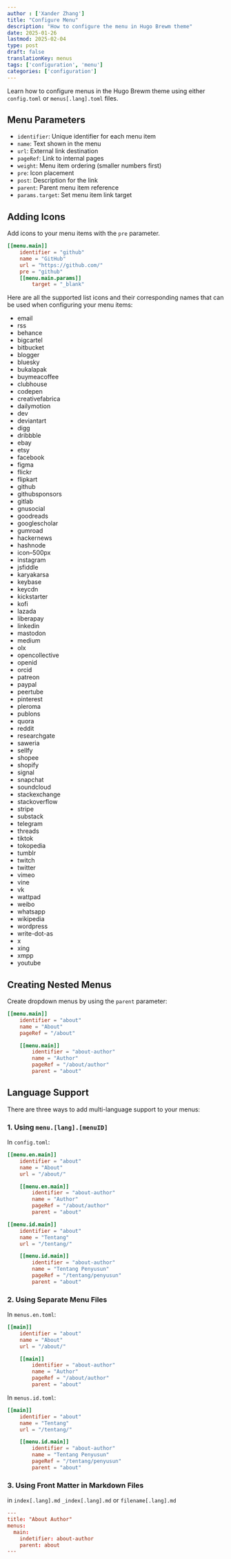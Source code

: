 ```yaml
---
author : ['Xander Zhang']
title: "Configure Menu"
description: "How to configure the menu in Hugo Brewm theme"
date: 2025-01-26
lastmod: 2025-02-04
type: post
draft: false
translationKey: menus
tags: ['configuration', 'menu']
categories: ['configuration']
---
```


Learn how to configure menus in the Hugo Brewm theme using either `config.toml` or `menus[.lang].toml` files.

## Menu Parameters

- `identifier`: Unique identifier for each menu item
- `name`: Text shown in the menu
- `url`: External link destination
- `pageRef`: Link to internal pages
- `weight`: Menu item ordering (smaller numbers first)
- `pre`: Icon placement
- `post`: Description for the link
- `parent`: Parent menu item reference
- `params.target`: Set menu item link target

## Adding Icons

Add icons to your menu items with the `pre` parameter.

```toml {hl_lines=["5"]}
[[menu.main]]
    identifier = "github"
    name = "GitHub"
    url = "https://github.com/"
    pre = "github"
    [[menu.main.params]]
        target = "_blank"
```

Here are all the supported list icons and their corresponding names that can be used when configuring your menu items:

<ul class="column pin" role="presentation">
  <li><i class="icon email"></i> email  </li>
  <li><i class="icon rss"></i> rss  </li>
  <li><i class="icon behance"></i> behance  </li>
  <li><i class="icon bigcartel"></i> bigcartel  </li>
  <li><i class="icon bitbucket"></i> bitbucket  </li>
  <li><i class="icon blogger"></i> blogger  </li>
  <li><i class="icon bluesky"></i> bluesky  </li>
  <li><i class="icon bukalapak"></i> bukalapak  </li>
  <li><i class="icon buymeacoffee"></i> buymeacoffee  </li>
  <li><i class="icon clubhouse"></i> clubhouse  </li>
  <li><i class="icon codepen"></i> codepen  </li>
  <li><i class="icon creativefabrica"></i> creativefabrica  </li>
  <li><i class="icon dailymotion"></i> dailymotion  </li>
  <li><i class="icon dev"></i> dev  </li>
  <li><i class="icon deviantart"></i> deviantart  </li>
  <li><i class="icon digg"></i> digg  </li>
  <li><i class="icon dribbble"></i> dribbble  </li>
  <li><i class="icon ebay"></i> ebay  </li>
  <li><i class="icon etsy"></i> etsy  </li>
  <li><i class="icon facebook"></i> facebook  </li>
  <li><i class="icon figma"></i> figma  </li>
  <li><i class="icon flickr"></i> flickr  </li>
  <li><i class="icon flipkart"></i> flipkart  </li>
  <li><i class="icon github"></i> github  </li>
  <li><i class="icon githubsponsors"></i> githubsponsors  </li>
  <li><i class="icon gitlab"></i> gitlab  </li>
  <li><i class="icon gnusocial"></i> gnusocial  </li>
  <li><i class="icon goodreads"></i> goodreads  </li>
  <li><i class="icon googlescholar"></i> googlescholar  </li>
  <li><i class="icon gumroad"></i> gumroad  </li>
  <li><i class="icon hackernews"></i> hackernews  </li>
  <li><i class="icon hashnode"></i> hashnode  </li>
  <li><i class="icon icon--500px"></i> icon–500px  </li>
  <li><i class="icon instagram"></i> instagram  </li>
  <li><i class="icon jsfiddle"></i> jsfiddle  </li>
  <li><i class="icon karyakarsa"></i> karyakarsa  </li>
  <li><i class="icon keybase"></i> keybase  </li>
  <li><i class="icon keycdn"></i> keycdn  </li>
  <li><i class="icon kickstarter"></i> kickstarter  </li>
  <li><i class="icon kofi"></i> kofi  </li>
  <li><i class="icon lazada"></i> lazada  </li>
  <li><i class="icon liberapay"></i> liberapay  </li>
  <li><i class="icon linkedin"></i> linkedin  </li>
  <li><i class="icon mastodon"></i> mastodon  </li>
  <li><i class="icon medium"></i> medium  </li>
  <li><i class="icon olx"></i> olx  </li>
  <li><i class="icon opencollective"></i> opencollective  </li>
  <li><i class="icon openid"></i> openid  </li>
  <li><i class="icon orcid"></i> orcid  </li>
  <li><i class="icon patreon"></i> patreon  </li>
  <li><i class="icon paypal"></i> paypal  </li>
  <li><i class="icon peertube"></i> peertube  </li>
  <li><i class="icon pinterest"></i> pinterest  </li>
  <li><i class="icon pleroma"></i> pleroma  </li>
  <li><i class="icon publons"></i> publons  </li>
  <li><i class="icon quora"></i> quora  </li>
  <li><i class="icon reddit"></i> reddit  </li>
  <li><i class="icon researchgate"></i> researchgate  </li>
  <li><i class="icon saweria"></i> saweria  </li>
  <li><i class="icon sellfy"></i> sellfy  </li>
  <li><i class="icon shopee"></i> shopee  </li>
  <li><i class="icon shopify"></i> shopify  </li>
  <li><i class="icon signal"></i> signal  </li>
  <li><i class="icon snapchat"></i> snapchat  </li>
  <li><i class="icon soundcloud"></i> soundcloud  </li>
  <li><i class="icon stackexchange"></i> stackexchange  </li>
  <li><i class="icon stackoverflow"></i> stackoverflow  </li>
  <li><i class="icon stripe"></i> stripe  </li>
  <li><i class="icon substack"></i> substack  </li>
  <li><i class="icon telegram"></i> telegram  </li>
  <li><i class="icon threads"></i> threads  </li>
  <li><i class="icon tiktok"></i> tiktok  </li>
  <li><i class="icon tokopedia"></i> tokopedia  </li>
  <li><i class="icon tumblr"></i> tumblr  </li>
  <li><i class="icon twitch"></i> twitch  </li>
  <li><i class="icon twitter"></i> twitter  </li>
  <li><i class="icon vimeo"></i> vimeo  </li>
  <li><i class="icon vine"></i> vine  </li>
  <li><i class="icon vk"></i> vk  </li>
  <li><i class="icon wattpad"></i> wattpad  </li>
  <li><i class="icon weibo"></i> weibo  </li>
  <li><i class="icon whatsapp"></i> whatsapp  </li>
  <li><i class="icon wikipedia"></i> wikipedia  </li>
  <li><i class="icon wordpress"></i> wordpress  </li>
  <li><i class="icon write-dot-as"></i> write-dot-as  </li>
  <li><i class="icon x"></i> x  </li>
  <li><i class="icon xing"></i> xing  </li>
  <li><i class="icon xmpp"></i> xmpp  </li>
  <li><i class="icon youtube"></i> youtube  </li>
</ul>

## Creating Nested Menus

Create dropdown menus by using the `parent` parameter:

```toml
[[menu.main]]
    identifier = "about"
    name = "About"
    pageRef = "/about"

    [[menu.main]]
        identifier = "about-author"
        name = "Author"
        pageRef = "/about/author"
        parent = "about"
```

## Language Support

There are three ways to add multi-language support to your menus:

### 1. Using `menu.[lang].[menuID]`

In `config.toml`:

```toml
[[menu.en.main]]
    identifier = "about"
    name = "About"
    url = "/about/"

    [[menu.en.main]]
        identifier = "about-author"
        name = "Author"
        pageRef = "/about/author"
        parent = "about"

[[menu.id.main]]
    identifier = "about"
    name = "Tentang"
    url = "/tentang/"

    [[menu.id.main]]
        identifier = "about-author"
        name = "Tentang Penyusun"
        pageRef = "/tentang/penyusun"
        parent = "about"
```

### 2. Using Separate Menu Files

In `menus.en.toml`:

```toml
[[main]]
    identifier = "about"
    name = "About"
    url = "/about/"

    [[main]]
        identifier = "about-author"
        name = "Author"
        pageRef = "/about/author"
        parent = "about"
```

In `menus.id.toml`:

```toml
[[main]]
    identifier = "about"
    name = "Tentang"
    url = "/tentang/"

    [[menu.id.main]]
        identifier = "about-author"
        name = "Tentang Penyusun"
        pageRef = "/tentang/penyusun"
        parent = "about"
```

### 3. Using Front Matter in Markdown Files

in `index[.lang].md` `_index[.lang].md` or `filename[.lang].md`

```toml
---
title: "About Author"
menus: 
  main:
    indetifier: about-author
    parent: about
---
```